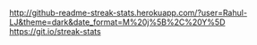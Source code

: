 

http://github-readme-streak-stats.herokuapp.com/?user=Rahul-LJ&theme=dark&date_format=M%20j%5B%2C%20Y%5D
https://git.io/streak-stats
